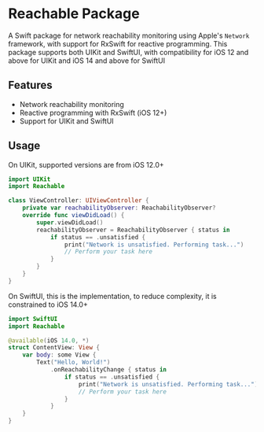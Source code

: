 # Reachable Package

A Swift package for network reachability monitoring using Apple's `Network` framework, with support for RxSwift for reactive programming. This package supports both UIKit and SwiftUI, with compatibility for iOS 12 and above for UIKit and iOS 14 and above for SwiftUI

## Features

-   Network reachability monitoring
-   Reactive programming with RxSwift (iOS 12+)
-   Support for UIKit and SwiftUI

## Usage

On UIKit, supported versions are from iOS 12.0+

```swift
import UIKit
import Reachable

class ViewController: UIViewController {
    private var reachabilityObserver: ReachabilityObserver?
    override func viewDidLoad() {
        super.viewDidLoad()
        reachabilityObserver = ReachabilityObserver { status in
            if status == .unsatisfied {
                print("Network is unsatisfied. Performing task...")
                // Perform your task here
            }
        }
    }
}
```

On SwiftUI, this is the implementation, to reduce complexity, it is constrained to iOS 14.0+

```swift
import SwiftUI
import Reachable

@available(iOS 14.0, *)
struct ContentView: View {
    var body: some View {
        Text("Hello, World!")
            .onReachabilityChange { status in
                if status == .unsatisfied {
                    print("Network is unsatisfied. Performing task...")
                    // Perform your task here
                }
            }
    }
}
```
